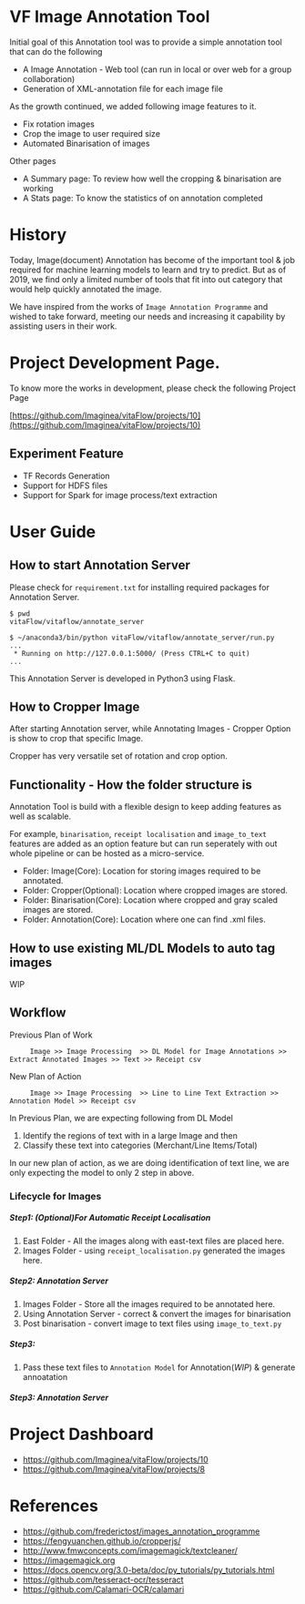 

# VF Image Annotation Tool


Initial goal of this Annotation tool was to provide a simple annotation tool that can do the following

* A Image Annotation - Web tool (can run in local or over web for a group collaboration)
* Generation of XML-annotation file for each image file

As the growth continued, we added following image features to it.

* Fix rotation images
* Crop the image to user required size
* Automated Binarisation of images

Other pages

* A Summary page: To review how well the cropping & binarisation are working
* A Stats page: To know the statistics of on annotation completed

# History

Today, Image(document) Annotation has become of the important tool & job required for machine learning models to learn and try to predict. But as of 2019, we find only a limited number of tools that fit into out category that would help quickly annotated the image.

We have inspired from the works of `Image Annotation Programme` and wished to take forward, meeting our needs and increasing it capability by assisting users in their work.



# Project Development Page.

To know more the works in development, please check the following Project Page

[https://github.com/Imaginea/vitaFlow/projects/10](https://github.com/Imaginea/vitaFlow/projects/10)

## Experiment Feature

* TF Records Generation
* Support for HDFS files
* Support for Spark for image process/text extraction

# User Guide

## How to start Annotation Server

Please check for `requirement.txt` for installing required packages for Annotation Server.

```
$ pwd
vitaFlow/vitaflow/annotate_server

$ ~/anaconda3/bin/python vitaFlow/vitaflow/annotate_server/run.py
...
 * Running on http://127.0.0.1:5000/ (Press CTRL+C to quit)
...
```

This Annotation Server is developed in Python3 using Flask. 

## How to Cropper Image

After starting Annotation server, while Annotating Images - Cropper Option is show to crop that specific Image.

Cropper has very versatile set of rotation and crop option.

## Functionality - How the folder structure is

Annotation Tool is build with a flexible design to keep adding features as well as scalable.

For example, `binarisation`, `receipt localisation` and `image_to_text` features are added as an option feature but can run seperately with out whole pipeline or can be hosted as a micro-service.

- Folder: Image(Core): Location for storing images required to be annotated.
- Folder: Cropper(Optional): Location where cropped images are stored.
- Folder: Binarisation(Core): Location where cropped and gray scaled images are stored.
- Folder: Annotation(Core): Location where one can find .xml files.

## How to use existing ML/DL Models to auto tag images

WIP

## Workflow

Previous Plan of Work

         Image >> Image Processing  >> DL Model for Image Annotations >> Extract Annotated Images >> Text >> Receipt csv

New Plan of Action

         Image >> Image Processing  >> Line to Line Text Extraction >> Annotation Model >> Receipt csv

In Previous Plan, we are expecting following from DL Model

1. Identify the regions of text with in a large Image and then 
2. Classify these text into categories (Merchant/Line Items/Total)

In our new plan of action, as we are doing identification of text line, we are only expecting the model to only 2 step in above.    

### Lifecycle for Images

##### Step1: (Optional)For Automatic Receipt Localisation
1. East Folder - All the images along with east-text files are placed here.
2. Images Folder - using `receipt_localisation.py` generated the images here.

##### Step2: Annotation Server
1. Images Folder - Store all the images required to be annotated here.
2. Using Annotation Server - correct & convert the images for binarisation
3. Post binarisation - convert image to text files using `image_to_text.py`

##### Step3:
1. Pass these text files to `Annotation Model` for Annotation(_WIP_) & generate annoatation

##### Step3: Annotation Server

# Project Dashboard

* https://github.com/Imaginea/vitaFlow/projects/10
* https://github.com/Imaginea/vitaFlow/projects/8

# References

* https://github.com/frederictost/images_annotation_programme
* https://fengyuanchen.github.io/cropperjs/
* http://www.fmwconcepts.com/imagemagick/textcleaner/
* https://imagemagick.org
* https://docs.opencv.org/3.0-beta/doc/py_tutorials/py_tutorials.html
* https://github.com/tesseract-ocr/tesseract
* https://github.com/Calamari-OCR/calamari

